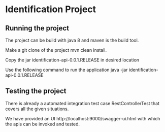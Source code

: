 # Identification Project


## Running the project

The project can be build with java 8 and maven is the build tool.

Make a git clone of the project mvn clean install.

Copy the jar identification-api-0.0.1.RELEASE in desired location 

Use the following command to run the application java -jar identification-api-0.0.1.RELEASE

## Testing the project

There is already a automated integration test case RestControllerTest that covers all the given situations.

We have provided an UI http://localhost:9000/swagger-ui.html with which the apis can be invoked and tested.